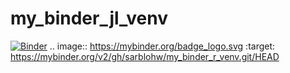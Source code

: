 # my_binder_jl_venv

[![Binder](https://mybinder.org/badge_logo.svg)](https://mybinder.org/v2/gh/sarblohw/my_binder_r_venv.git/HEAD)
.. image:: https://mybinder.org/badge_logo.svg
 :target: https://mybinder.org/v2/gh/sarblohw/my_binder_r_venv.git/HEAD
